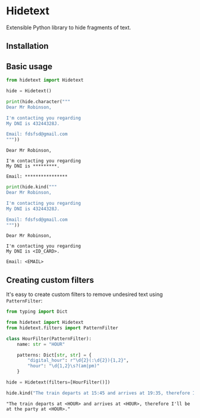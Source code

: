 # Hidetext

Extensible Python library to hide fragments of text.

## Installation

## Basic usage


```python
from hidetext import Hidetext

hide = Hidetext()

print(hide.character("""
Dear Mr Robinson,

I'm contacting you regarding 
My DNI is 43244328J.

Email: fdsfsd@gmail.com
"""))
```

    
    Dear Mr Robinson,
    
    I'm contacting you regarding 
    My DNI is *********.
    
    Email: ****************
    



```python
print(hide.kind("""
Dear Mr Robinson,

I'm contacting you regarding 
My DNI is 43244328J.

Email: fdsfsd@gmail.com
"""))
```

    
    Dear Mr Robinson,
    
    I'm contacting you regarding 
    My DNI is <ID_CARD>.
    
    Email: <EMAIL>
    


## Creating custom filters

It's easy to create custom filters to remove undesired text using `PatternFilter`:


```python
from typing import Dict

from hidetext import Hidetext
from hidetext.filters import PatternFilter

class HourFilter(PatternFilter):
    name: str = "HOUR"

    patterns: Dict[str, str] = {
        "digital_hour": r"\d{2}(:\d{2}){1,2}",
        "hour": "\d{1,2}\s?(am|pm)"
    }

hide = Hidetext(filters=[HourFilter()])

hide.kind("The train departs at 15:45 and arrives at 19:35, therefore I'll be at the party at 8pm.")
```




    "The train departs at <HOUR> and arrives at <HOUR>, therefore I'll be at the party at <HOUR>."


